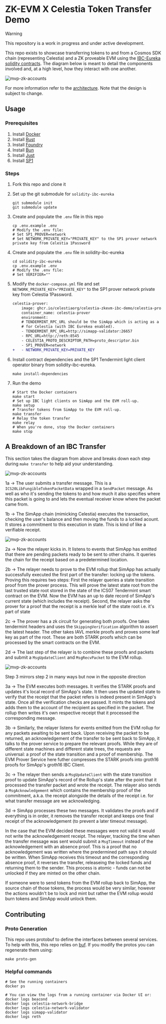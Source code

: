 # ZK-EVM X Celestia Token Transfer Demo

> [!WARNING]
> This repository is a work in progress and under active development.

This repo exists to showcase transferring tokens to and from a Cosmos SDK chain (representing Celestia) and a ZK proveable EVM using the [IBC-Eureka solidity contracts](https://github.com/cosmos/solidity-ibc-eureka/blob/main/README.md). The diagram below is meant to detail the components involved and, at a high level, how they interact with one another.

![mvp-zk-accounts](./docs/images/mvp-zk-accounts.png)

For more information refer to the [architecture](./docs/ARCHITECTURE.md). Note that the design is subject to change.

## Usage

### Prerequisites

1. Install [Docker](https://docs.docker.com/get-docker/)
1. Install [Rust](https://rustup.rs/)
1. Install [Foundry](https://book.getfoundry.sh/getting-started/installation)
1. Install [Bun](https://bun.sh/)
1. Install [Just](https://just.systems/man/en/)
1. Install [SP1](https://docs.succinct.xyz/docs/sp1/getting-started/install)

### Steps

1. Fork this repo and clone it
1. Set up the git submodule for `solidity-ibc-eureka`

    ```shell
    git submodule init
    git submodule update
    ```

1. Create and populate the `.env` file in this repo

    ```shell
    cp .env.example .env
    # Modify the .env file:
    # Set SP1_PROVER=network
    # Set NETWORK_PRIVATE_KEY="PRIVATE_KEY" to the SP1 prover network private key from Celestia 1Password
    ```

1. Create and populate the `.env` file in solidity-ibc-eureka

    ```shell
    cd solidity-ibc-eureka
    cp .env.example .env
    # Modify the .env file:
    # Set VERIFIER=""
    ```

1. Modify the `docker-compose.yml` file and set `NETWORK_PRIVATE_KEY="PRIVATE_KEY"` to the SP1 prover network private key from Celestia 1Password.

    ```diff
    celestia-prover:
        image: ghcr.io/celestiaorg/celestia-zkevm-ibc-demo/celestia-prover:latest
        container_name: celestia-prover
        environment:
        # TENDERMINT_RPC_URL should be the SimApp which is acting as a substitute
        # for Celestia (with IBC Eurekea enabled).
        - TENDERMINT_RPC_URL=http://simapp-validator:26657
        - RPC_URL=http://reth:8545
        - CELESTIA_PROTO_DESCRIPTOR_PATH=proto_descriptor.bin
        - SP1_PROVER=network
    +   - NETWORK_PRIVATE_KEY=PRIVATE_KEY
    ```

1. Install contract dependencies and the SP1 Tendermint light client operator binary from solidity-ibc-eureka.

    ```shell
    make install-dependencies
    ```

1. Run the demo

    ```shell
    # Start the Docker containers
    make start
    # Set up IBC light clients on SimApp and the EVM roll-up.
    make setup
    # Transfer tokens from SimApp to the EVM roll-up.
    make transfer
    # Relay the token transfer
    make relay
    # When you're done, stop the Docker containers
    make stop
    ```

## A Breakdown of an IBC Transfer

This section takes the diagram from above and breaks down each step during `make transfer` to help aid your understanding.

![mvp-zk-accounts](./docs/images/mvp-zk-accounts-step-1.png)

1a -> The user submits a transfer message. This is a `ICS20LibFungibleTokenPacketData` wrapped in a `SendPacket` message. As well as who it's sending the tokens to and how much it also specifies where this packet is going to and lets the eventual receiver know where the packet came from.

1b -> The SimApp chain (mimicking Celestia) executes the transaction, checking the user's balance and then moving the funds to a locked acount. It stores a commitment to this execution in state. This is kind of like a verifiable receipt.

![mvp-zk-accounts](./docs/images/mvp-zk-accounts-step-2.png)

2a -> Now the relayer kicks in. It listens to events that SimApp has emitted that there are pending packets ready to be sent to other chains. It queries the chain for the receipt based on a predetermined location.

2b -> The relayer needs to prove to the EVM rollup that SimApp has actually successfully executed the first part of the transfer: locking up the tokens. Proving this requires two steps: First the relayer queries a state transition proof from the prover process. This will prove the latest state root from the last trusted state root stored in the state of the ICS07 Tendermint smart contract on the EVM. Now the EVM has an up to date record of SimApp's current state (which includes the receipt). Second, the relayer asks the prover for a proof that the receipt is a merkle leaf of the state root i.e. it's part of state

2c -> The prover has a zk circuit for generating both proofs. One takes tendermint headers and uses the `SkippingVerification` algorithm to assert the latest header. The other takes IAVL merkle proofs and proves some leaf key as part of the root. These are both STARK proofs which can be processed by the smart contracts on the EVM.

2d -> The last step of the relayer is to combine these proofs and packets and submit a `MsgUpdateClient` and `MsgRecvPacket` to the EVM rollup.

![mvp-zk-accounts](./docs/images/mvp-zk-accounts-step-3.png)

Step 3 mirrors step 2 in many ways but now in the opposite direction

3a -> The EVM executes both messages. It verifies the STARK proofs and updates it's local record of SimApp's state. It then uses the updated state to verify that the receipt that the packet refers is indeed present in SimApp's state. Once all the verification checks are passed. It mints the tokens and adds them to the account of the recipient as specified in the packet. The rollup then writes it's own respective receipt that it processed the corresponding message.

3b -> Similarly, the relayer listens for events emitted from the EVM rollup for any packets awaiting to be sent back. Upon receiving the packet to be returned, an acknowledgement of the transfer to be sent back to SimApp, it talks to the prover service to prepare the relevant proofs. While they are of different state machines and different state trees, the requests are universal: a proof of the state transition and a proof of membership. The EVM Prover Service here futher compresses the STARK proofs into groth16 proofs for SimApp's groth16 IBC Client.

3c -> The relayer then sends a `MsgUpdateClient` with the state transition proof to update SimApp's record of the Rollup's state after the point that it processed the transfer packet and wrote the receipt. The relayer also sends a `MsgAcknowledgement` which contains the membership proof of the commitment, a.k.a. the receipt alongside the details of the receipt i.e. for what transfer message are we acknowledging.

3d -> SimApp processes these two messages. It validates the proofs and if everything is in order, it removes the transfer receipt and keeps one final receipt of the acknowledgement (to prevent a later timeout message).

In the case that the EVM decided these messages were not valid it would not write the acknowledgement receipt. The relayer, tracking the time when the transfer message was sent would submit a `MsgTimeout` instead of the acknowledgement with an absence proof. This is a proof that no acknowledgement was written where the predermined path says it should be written. When SimApp receives this timeout and the corresponding absence proof, it reverses the transfer, releaseing the locked funds and returning them to the sender. This process is atomic - funds can not be unlocked if they are minted on the other chain.

If someone were to send tokens from the EVM rollup back to SimApp, the source chain of those tokens, the process would be very similar, however the actions wouldn't be to lock and mint but rather the EVM rollup would burn tokens and SimApp would unlock them.

## Contributing

### Proto Generation

This repo uses protobuf to define the interfaces between several services. To help with this, this
repo relies on [buf](https://buf.build). If you modify the protos you can regenerate them using:

```shell
make proto-gen
```

### Helpful commands

```shell
# See the running containers
docker ps

# You can view the logs from a running container via Docker UI or:
docker logs beacond
docker logs celestia-network-bridge
docker logs celestia-network-validator
docker logs simapp-validator
docker logs reth
```
